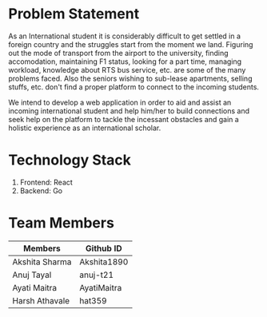 # Problem Statement 

As an International student it is considerably difficult to get settled in a foreign country and the struggles start from the moment we land. Figuring out the mode of transport from the airport to the university, finding accomodation, maintaining F1 status, looking for a part time, managing workload, knowledge about RTS bus service, etc. are some of the many problems faced. Also the seniors wishing to sub-lease apartments, selling stuffs, etc. don't find a proper platform to connect to the incoming students.

We intend to develop a web application in order to aid and assist an incoming international student and help him/her to build connections and seek help on the platform to tackle the incessant obstacles and gain a holistic experience as an international scholar.

# Technology Stack
1. Frontend: React
2. Backend: Go

# Team Members
| Members         | Github ID     |
| -------------   | ------------- |
| Akshita Sharma  | Akshita1890   |
| Anuj Tayal      | anuj-t21      |
| Ayati Maitra    | AyatiMaitra   |
| Harsh Athavale  | hat359        |
